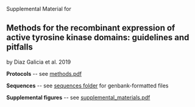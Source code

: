 Supplemental Material for

## Methods for the recombinant expression of active tyrosine kinase domains: guidelines and pitfalls

by Diaz Galicia et al. 2019


**Protocols** -- see [methods.pdf](methods.pdf)

**Sequences** -- see [sequences folder](sequences) for genbank-formatted files

**Supplemental figures** -- see [supplemental_materials.pdf](supplemental_material.pdf)

